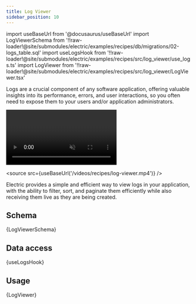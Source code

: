 ```yaml
---
title: Log Viewer
sidebar_position: 10
---
```


import useBaseUrl from '@docusaurus/useBaseUrl'
import LogViewerSchema from '!!raw-loader!@site/submodules/electric/examples/recipes/db/migrations/02-logs_table.sql'
import useLogsHook from '!!raw-loader!@site/submodules/electric/examples/recipes/src/log_viewer/use_logs.ts'
import LogViewer from '!!raw-loader!@site/submodules/electric/examples/recipes/src/log_viewer/LogViewer.tsx'

Logs are a crucial component of any software application, offering valuable insights into its performance, errors, and user interactions, so you often need to expose them to your users and/or application administrators.

<video className="w-full mx-auto"
    autoPlay={true} loop muted playsInline>

  <source src={useBaseUrl('/videos/recipes/log-viewer.mp4')} />
</video>

Electric provides a simple and efficient way to view logs in your application, with the ability to filter, sort, and paginate them efficiently while also receiving them live as they are being created.

## Schema

<CodeBlock language="sql">
  {LogViewerSchema}
</CodeBlock>

## Data access

<CodeBlock language="ts">
  {useLogsHook}
</CodeBlock>

## Usage

<CodeBlock language="tsx">
  {LogViewer}
</CodeBlock>
